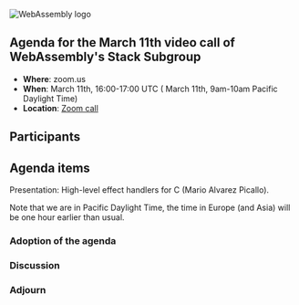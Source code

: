 ![WebAssembly logo](/images/WebAssembly.png)

## Agenda for the March 11th video call of WebAssembly's Stack Subgroup

- **Where**: zoom.us
- **When**:  March 11th, 16:00-17:00 UTC ( March 11th, 9am-10am Pacific Daylight Time)
- **Location**: [Zoom call](https://zoom.us/j/91846860726?pwd=NVVNVmpvRVVFQkZTVzZ1dTFEcXgrdz09)


## Participants


## Agenda items

Presentation: High-level effect handlers for C (Mario Alvarez Picallo).

Note that we are in Pacific Daylight Time, the time in Europe (and Asia) will be one hour earlier than usual.

### Adoption of the agenda

### Discussion

### Adjourn
